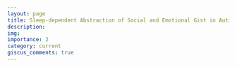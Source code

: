 ```yaml
---
layout: page
title: Sleep-dependent Abstraction of Social and Emotional Gist in Autistic Children
description: 
img: 
importance: 2
category: current
giscus_comments: true
---
```

